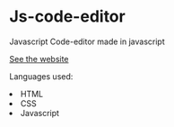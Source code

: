 # Js-code-editor
<p>Javascript Code-editor made in javascript</p>

<a href="https://ds-kv.github.io/Js-code--editor/">See the website</a>

Languages used:
<li>HTML</li>
<li>CSS</li>
<li>Javascript</li>
